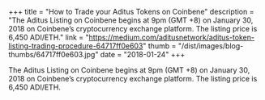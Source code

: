 +++
title = "How to Trade your Aditus Tokens on Coinbene"
description = "The Aditus Listing on Coinbene begins at 9pm (GMT +8) on January 30, 2018 on Coinbene’s cryptocurrency exchange platform. The listing price is 6,450 ADI/ETH."
link = "https://medium.com/aditusnetwork/aditus-token-listing-trading-procedure-64717ff0e603"
thumb = "/dist/images/blog-thumbs/64717ff0e603.jpg"
date = "2018-01-24"
+++

The Aditus Listing on Coinbene begins at 9pm (GMT +8) on January 30, 2018 on Coinbene’s cryptocurrency exchange platform. The listing price is 6,450 ADI/ETH.

